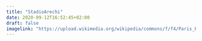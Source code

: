 ```yaml
---
title: "StadioArechi"
date: 2020-09-12T16:52:45+02:00
draft: false
imagelink: "https://upload.wikimedia.org/wikipedia/commons/f/f4/Paris_Parc_des_Princes_1.jpg"
---
```

